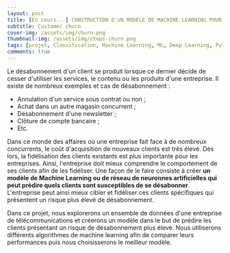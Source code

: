 ```yaml
---
layout: post
title: [En cours...] CONSTRUCTION D'UN MODELE DE MACHINE LEARNING POUR PRÉDIRE LE DÉSABONNEMENT DES CLIENTS D'UNE ENTREPRISE DE TELECOMMUNICATION
subtitle: Customer churn
cover-img: /assets/img/churn.png
thumbnail-img: /assets/img/stops-churn.png
tags: [projet, Classification, Machine Learning, ML, Deep Learning, Python ,Pytorch ]
comments: true
---
```


Le désabonnement d'un client se produit lorsque ce dernier décide de cesser d'utiliser les services,
le contenu ou les produits d'une entreprise. Il existe de nombreux exemples et cas de désabonnement :

* Annulation d'un service sous contrat ou non ;
* Achat dans un autre magasin concurrent ;       
* Désabonnement d'une newsletter ;       
* Clôture de compte bancaire ;          
* Etc.          

Dans ce monde des affaires où une entreprise fait face à de nombreux concurrents, le coût d'acquisition 
de nouveaux clients est très élevé. Dès lors, la fidélisation des clients existants est plus importante 
pour les entreprises. Ainsi, l'entreprise doit mieux comprendre le comportement de ses clients afin de les fidéliser.
Une façon de le faire consiste à créer **un modèle de Machine Learning ou de réseau de neuronnes artificielles qui 
peut prédire quels clients sont susceptibles de se désabonner**. L'entreprise peut ainsi mieux cibler et fidéliser 
ces clients spécifiques qui présentent un risque plus élevé de désabonnement.  

Dans ce projet, nous explorerons un ensemble de données d'une entreprise de télécommunications et créerons un modèle 
dans le but de prédire les clients présentant un risque de désabonnement plus élevé. Nous utiliserons différents algorithmes
de machine learning afin de comparer leurs performances puis nous choisisserons le meilleur modèle. 
